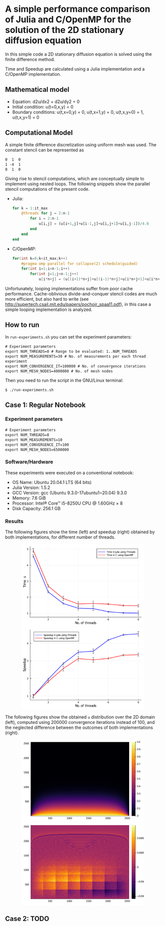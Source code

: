 # A simple performance comparison of Julia and C/OpenMP for the solution of the 2D stationary diffusion equation

In this simple code a 2D stationary diffusion equation is solved using the finite difference method.

Time and Speedup are calculated using a Julia implementation and a C/OpenMP implementation.

## Mathematical model

- Equation: d2u/dx2 + d2u/dy2 = 0
- Initial condition: u(t=0,x,y) = 0
- Boundary conditions: u(t,x=0,y) = 0, u(t,x=1,y) = 0, u(t,x,y=0) = 1, u(t,x,y=1) = 0

## Computational Model

A simple finite difference discretization using uniform mesh was used. The constant stencil can be represented as
```
0  1  0
1 -4  1
0  1  0
```

Giving rise to stencil computations, which are conceptually simple to implement using nested loops. The following snippets show the parallel stencil computations of the present code.

- Julia:

  ```julia
  for k = 1:it_max
      @threads for j = 2:n-1
          for i = 2:n-1
              u[i,j] = (u[i+1,j]+u[i-1,j]+u[i,j+1]+u[i,j-1])/4.0
          end
      end
  end
  ```
  
- C/OpenMP:

  ```c
  for(int k=0;k<it_max;k++)
      #pragma omp parallel for collapse(2) schedule(guided)
      for(int i=1;i<n-1;i++)
          for(int j=1;j<n-1;j++)         
              u[i*n+j] = (u[(i+1)*n+j]+u[(i-1)*n+j]+u[i*n+j+1]+u[i*n+j-1])/4.0;
  ```

Unfortunately, looping implementations suffer from poor cache performance. Cache-oblivious divide-and-conquer stencil codes are much more efficient, but also hard to write (see http://supertech.csail.mit.edu/papers/pochoir_spaa11.pdf), in this case a simple looping implementation is analyzed.

## How to run

In ``run-experiments.sh`` you can set the experiment parameters:

```shell
# Experiment parameters
export NUM_THREADS=8 # Range to be evaluated: 1..NUM_THREADS
export NUM_MEASUREMENTS=30 # No. of measurements per each thread experiment
export NUM_CONVERGENCE_IT=100000 # No. of convergence iterations
export NUM_MESH_NODES=4000000 # No. of mesh nodes
```

Then you need to run the script in the GNU/Linux terminal:

```shell
$ ./run-experiments.sh
```

## Case 1: Regular Notebook

### Experiment parameters

```shell
# Experiment parameters
export NUM_THREADS=8
export NUM_MEASUREMENTS=10
export NUM_CONVERGENCE_IT=100
export NUM_MESH_NODES=6500000
```

### Software/Hardware

These experiments were executed on a conventional notebook:
  - OS Name: Ubuntu 20.04.1 LTS (64 bits)
  - Julia Version: 1.5.2
  - GCC Version: gcc (Ubuntu 9.3.0-17ubuntu1~20.04) 9.3.0
  - Memory: 7.6 GiB
  - Processor: Intel® Core™ i5-8250U CPU @ 1.60GHz × 8 
  - Disk Capacity: 256.1 GB

### Results

The following figures show the time (left) and speedup (right) obtained by both implementations, for different number of threads.
<p align="center">
<img aling="center" src="diffusion_parallel_julia-vs-c_time.svg" alt="diffusion_parallel_julia-vs-c_time" width="400"/>
<img aling="center" src="diffusion_parallel_julia-vs-c_speedup.svg" alt="diffusion_parallel_julia-vs-c_speedup" width="400"/>
</p>

The following figures show the obtained ``u`` distribution over the 2D domain (left), computed using 200000 convergence iterations instead of 100, and the neglected difference between the outcomes of both implementations (right).

<p align="center">
<img aling="center" src="heatmap-julia.png" alt="heatmap-julia" width="400"/>
<img aling="center" src="heatmap-diff.png" alt="heatmap-diff" width="400"/>
</p>


## Case 2: TODO
